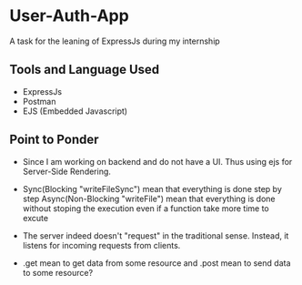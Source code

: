 # User-Auth-App
A task for the leaning of ExpressJs during my internship

## Tools and Language Used
- ExpressJs
- Postman
- EJS (Embedded Javascript)

## Point to Ponder
- Since I am working on backend and do not have a UI. Thus using ejs for Server-Side Rendering.
- Sync(Blocking "writeFileSync") mean that everything is done step by step
Async(Non-Blocking "writeFile") mean that everything is done without stoping the execution even if a function take more time to excute

- The server indeed doesn't "request" in the traditional sense. Instead, it listens for incoming requests from clients.

- .get mean to get data from some resource and .post mean to send data to some resource?